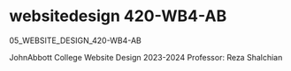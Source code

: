 # websitedesign 420-WB4-AB
05_WEBSITE_DESIGN_420-WB4-AB

JohnAbbott College Website Design 2023-2024
Professor: Reza Shalchian
